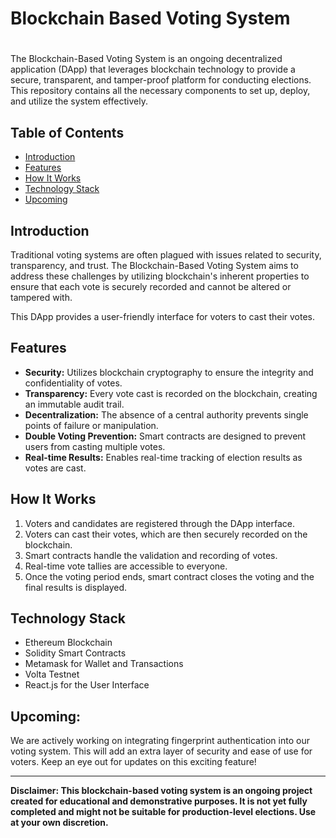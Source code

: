 # Blockchain Based Voting System
#
The Blockchain-Based Voting System is an ongoing decentralized application (DApp) that leverages blockchain technology to provide a secure, transparent, and tamper-proof platform for conducting elections. This repository contains all the necessary components to set up, deploy, and utilize the system effectively.

## Table of Contents

- [Introduction](#introduction)
- [Features](#features)
- [How It Works](#how-it-works)
- [Technology Stack](#technology-stack)
- [Upcoming](#upcoming)


## Introduction

Traditional voting systems are often plagued with issues related to security, transparency, and trust. The Blockchain-Based Voting System aims to address these challenges by utilizing blockchain's inherent properties to ensure that each vote is securely recorded and cannot be altered or tampered with.

This DApp provides a user-friendly interface for voters to cast their votes.

## Features

- **Security:** Utilizes blockchain cryptography to ensure the integrity and confidentiality of votes.
- **Transparency:** Every vote cast is recorded on the blockchain, creating an immutable audit trail.
- **Decentralization:** The absence of a central authority prevents single points of failure or manipulation.
- **Double Voting Prevention:** Smart contracts are designed to prevent users from casting multiple votes.
- **Real-time Results:** Enables real-time tracking of election results as votes are cast.

## How It Works

1. Voters and candidates are registered through the DApp interface.
2. Voters can cast their votes, which are then securely recorded on the blockchain.
3. Smart contracts handle the validation and recording of votes.
4. Real-time vote tallies are accessible to everyone.
5. Once the voting period ends, smart contract closes the voting and the final results is displayed. 

## Technology Stack

- Ethereum Blockchain
- Solidity Smart Contracts
- Metamask for Wallet and Transactions
- Volta Testnet
- React.js for the User Interface

## Upcoming: 
We are actively working on integrating fingerprint authentication into our voting system. This will add an extra layer of security and ease of use for voters. Keep an eye out for updates on this exciting feature!




---

**Disclaimer: This blockchain-based voting system is an ongoing project created for educational and demonstrative purposes. It is not yet fully completed and might not be suitable for production-level elections. Use at your own discretion.**
